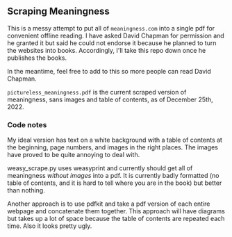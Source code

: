 ## Scraping Meaningness

This is a messy attempt to put all of `meaningness.com` into a single pdf for convenient offline reading. I have asked David Chapman for permission and he granted it but said he could not endorse it because he planned to turn the websites into books. Accordingly, I'll take this repo down once he publishes the books.

In the meantime, feel free to add to this so more people can read David Chapman.

`pictureless_meaningness.pdf` is the current scraped version of meaningness, sans images and table of contents, as of December 25th, 2022.

### Code notes

My ideal version has text on a white background with a table of contents at the beginning, page numbers, and images in the right places. The images have proved to be quite annoying to deal with.

weasy_scrape.py uses weasyprint and currently should get all of meaningness *without images* into a pdf. It is currently badly formatted (no table of contents, and it is hard to tell where you are in the book) but better than nothing.

Another approach is to use pdfkit and take a pdf version of each entire webpage and concatenate them together. This approach will have diagrams but takes up a lot of space because the table of contents are repeated each time. Also it looks pretty ugly.


